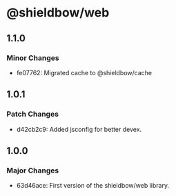# @shieldbow/web

## 1.1.0

### Minor Changes

- fe07762: Migrated cache to @shieldbow/cache

## 1.0.1

### Patch Changes

- d42cb2c9: Added jsconfig for better devex.

## 1.0.0

### Major Changes

- 63d46ace: First version of the shieldbow/web library.
